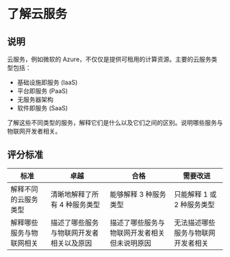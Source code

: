 <!--
CO_OP_TRANSLATOR_METADATA:
{
  "original_hash": "bfd35499bd68d7d740242bfea784bbeb",
  "translation_date": "2025-08-24T22:47:53+00:00",
  "source_file": "2-farm/lessons/4-migrate-your-plant-to-the-cloud/assignment.md",
  "language_code": "zh"
}
-->
# 了解云服务

## 说明

云服务，例如微软的 Azure，不仅仅是提供可租用的计算资源。主要的云服务类型包括：

* 基础设施即服务 (IaaS)
* 平台即服务 (PaaS)
* 无服务器架构
* 软件即服务 (SaaS)

了解这些不同类型的服务，解释它们是什么以及它们之间的区别。说明哪些服务与物联网开发者相关。

## 评分标准

| 标准 | 卓越 | 合格 | 需要改进 |
| -------- | --------- | -------- | ----------------- |
| 解释不同的云服务类型 | 清晰地解释了所有 4 种服务类型 | 能够解释 3 种服务类型 | 只能解释 1 或 2 种服务类型 |
| 解释哪些服务与物联网相关 | 描述了哪些服务与物联网开发者相关以及原因 | 描述了哪些服务与物联网开发者相关但未说明原因 | 无法描述哪些服务与物联网开发者相关 |
